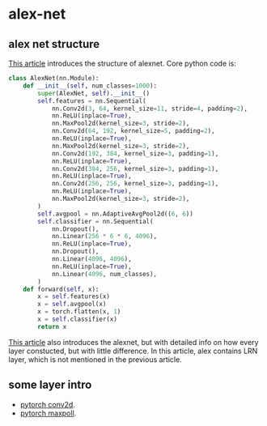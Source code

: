 # alex-net

## alex net structure

[This article](https://zhuanlan.zhihu.com/p/662953988) introduces the structure of alexnet. Core python code is:

```python
class AlexNet(nn.Module):
    def __init__(self, num_classes=1000):
        super(AlexNet, self).__init__()
        self.features = nn.Sequential(
        	nn.Conv2d(3, 64, kernel_size=11, stride=4, padding=2),
        	nn.ReLU(inplace=True),
        	nn.MaxPool2d(kernel_size=3, stride=2),
        	nn.Conv2d(64, 192, kernel_size=5, padding=2),
        	nn.ReLU(inplace=True),
        	nn.MaxPool2d(kernel_size=3, stride=2),
        	nn.Conv2d(192, 384, kernel_size=3, padding=1),
        	nn.ReLU(inplace=True),
        	nn.Conv2d(384, 256, kernel_size=3, padding=1),
        	nn.ReLU(inplace=True),
        	nn.Conv2d(256, 256, kernel_size=3, padding=1),
        	nn.ReLU(inplace=True),
        	nn.MaxPool2d(kernel_size=3, stride=2),
        )
        self.avgpool = nn.AdaptiveAvgPool2d((6, 6))
        self.classifier = nn.Sequential(
        	nn.Dropout(),
        	nn.Linear(256 * 6 * 6, 4096),
        	nn.ReLU(inplace=True),
        	nn.Dropout(),
        	nn.Linear(4096, 4096),
        	nn.ReLU(inplace=True),
        	nn.Linear(4096, num_classes),
        )
    def forward(self, x):
        x = self.features(x)
        x = self.avgpool(x)
        x = torch.flatten(x, 1)
        x = self.classifier(x)
        return x
```

[This article](https://zhuanlan.zhihu.com/p/467017218) also introduces the alexnet, but with detailed info on how every layer constucted, but with little difference. In this article, alex contains LRN layer, which is not mentioned in the previous article.

## some layer intro

* [pytorch conv2d](https://pytorch.org/docs/stable/generated/torch.nn.Conv2d.html).
* [pytorch maxpoll](https://pytorch.org/docs/stable/generated/torch.nn.MaxPool2d.html).
